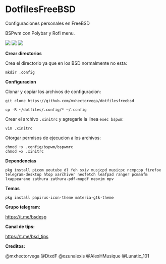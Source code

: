 # DotfilesFreeBSD

Configuraciones personales en FreeBSD

BSPwm con Polybar y Rofi menu.


<img src="https://github.com/mxhectorvega/dotfilesfreebsd/blob/main/screenshots/photo_2020-10-31_21-12-07.jpg" />

<img src="https://github.com/mxhectorvega/dotfilesfreebsd/blob/main/screenshots/photo_2020-10-31_21-36-21.jpg" />

<img src="https://github.com/mxhectorvega/dotfilesfreebsd/blob/main/screenshots/photo_2020-10-31_21-15-52.jpg" />


**Crear directorios**

Crea el directorio ya que en los BSD normalmente no esta:

```
mkdir .config

```


**Configuracion**

Clonar y copiar los archivos de configuracion:

```
git clone https://github.com/mxhectorvega/dotfilesfreebsd

cp -R ~/dotfiles/.config/* ~/.config
```


Crear el archivo `.xinitrc` y agregarle la linea `exec bspwm`:

```
vim .xinitrc
```


Otorgar permisos de ejecucion a los archivos:

```
chmod +x .config/bspwm/bspwmrc
chmod +x .xinitrc
```


**Dependencias**

```
pkg install picom youtube_dl feh sxiv musicpd musicpc ncmpcpp firefox telegram-desktop htop xarchiver neofetch leafpad ranger pcmanfm lxappearane zathura zathura-pdf-mupdf neovim mpv

```

**Temas**

```
pkg install papirus-icon-theme materia-gtk-theme

```


**Grupo telegram:**

https://t.me/bsdesp

**Canal de tips:**

https://t.me/bsd_tips

**Creditos:**

@mxhectorvega @DtxdF @ozunalexis @AlexHMusique @Lunatic_101
